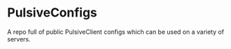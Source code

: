 # PulsiveConfigs
A repo full of public PulsiveClient configs which can be used on a variety of servers.
